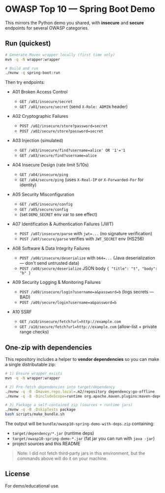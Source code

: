 # OWASP Top 10 — Spring Boot Demo

This mirrors the Python demo you shared, with **insecure** and **secure** endpoints for several OWASP categories.

## Run (quickest)

```bash
# Generate Maven wrapper locally (first time only)
mvn -q -N wrapper:wrapper

# Build and run
./mvnw -q spring-boot:run
```

Then try endpoints:

- A01 Broken Access Control
  - `GET /a01/insecure/secret`
  - `GET /a01/secure/secret` (send `X-Role: ADMIN` header)

- A02 Cryptographic Failures
  - `POST /a02/insecure/store?password=secret`
  - `POST /a02/secure/store?password=secret`

- A03 Injection (simulated)
  - `GET /a03/insecure/find?username=alice' OR '1'='1`
  - `GET /a03/secure/find?username=alice`

- A04 Insecure Design (rate limit 5/10s)
  - `GET /a04/insecure/ping`
  - `GET /a04/secure/ping` (uses `X-Real-IP` or `X-Forwarded-For` for identity)

- A05 Security Misconfiguration
  - `GET /a05/insecure/config`
  - `GET /a05/secure/config`
  - (set `DEMO_SECRET` env var to see effect)

- A07 Identification & Authentication Failures (JWT)
  - `POST /a07/insecure/parse` with `jwt=...` (no signature verification)
  - `POST /a07/secure/parse` verifies with `JWT_SECRET` env (HS256)

- A08 Software & Data Integrity Failures
  - `POST /a08/insecure/deserialize` with `b64=...` (Java deserialization — don't send untrusted data)
  - `POST /a08/secure/deserialize` JSON body `{ "title": "t", "body": "b" }`

- A09 Security Logging & Monitoring Failures
  - `POST /a09/insecure/login?username=a&password=b` (logs secrets — BAD)
  - `POST /a09/secure/login?username=a&password=b`

- A10 SSRF
  - `GET /a10/insecure/fetch?url=http://example.com`
  - `GET /a10/secure/fetch?url=http://example.com` (allow-list + private range checks)

## One-zip with dependencies

This repository includes a helper to **vendor dependencies** so you can make a single distributable zip:

```bash
# 1) Ensure wrapper exists
mvn -q -N wrapper:wrapper

# 2) Pre-fetch dependencies into target/dependency
./mvnw -q -B -Dmaven.repo.local=.m2/repository dependency:go-offline
./mvnw -q -B -DincludeScope=runtime org.apache.maven.plugins:maven-dependency-plugin:copy-dependencies

# 3) Package a self-contained zip (sources + runtime jars)
./mvnw -q -B -DskipTests package
bash scripts/make_bundle.sh
```

The output will be `bundle/owasp10-spring-demo-with-deps.zip` containing:
- `target/dependency/*.jar` (runtime deps)
- `target/owasp10-spring-demo-*.jar` (fat jar you can run with `java -jar`)
- project sources and this README

> Note: I did not fetch third‑party jars in this environment, but the commands above will do it on your machine.

## License
For demo/educational use.
